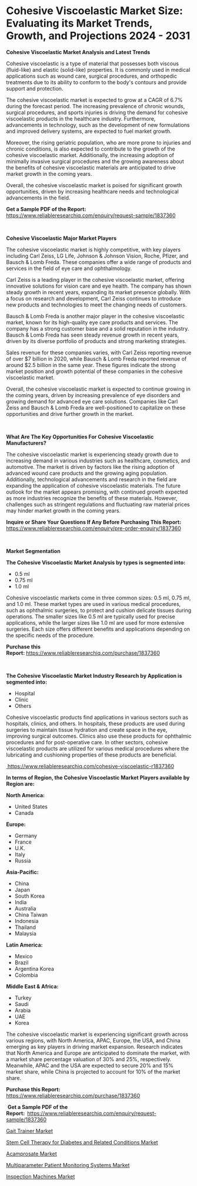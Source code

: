 <p><h1>Cohesive Viscoelastic Market Size: Evaluating its Market Trends, Growth, and Projections 2024 - 2031</h1></p><p><strong>Cohesive Viscoelastic Market Analysis and Latest Trends</strong></p>
<p><p>Cohesive viscoelastic is a type of material that possesses both viscous (fluid-like) and elastic (solid-like) properties. It is commonly used in medical applications such as wound care, surgical procedures, and orthopedic treatments due to its ability to conform to the body's contours and provide support and protection.</p><p>The cohesive viscoelastic market is expected to grow at a CAGR of 6.7% during the forecast period. The increasing prevalence of chronic wounds, surgical procedures, and sports injuries is driving the demand for cohesive viscoelastic products in the healthcare industry. Furthermore, advancements in technology, such as the development of new formulations and improved delivery systems, are expected to fuel market growth.</p><p>Moreover, the rising geriatric population, who are more prone to injuries and chronic conditions, is also expected to contribute to the growth of the cohesive viscoelastic market. Additionally, the increasing adoption of minimally invasive surgical procedures and the growing awareness about the benefits of cohesive viscoelastic materials are anticipated to drive market growth in the coming years.</p><p>Overall, the cohesive viscoelastic market is poised for significant growth opportunities, driven by increasing healthcare needs and technological advancements in the field.</p></p>
<p><strong>Get a Sample PDF of the Report:&nbsp;</strong> <a href="https://www.reliableresearchiq.com/enquiry/request-sample/1837360">https://www.reliableresearchiq.com/enquiry/request-sample/1837360</a></p>
<p>&nbsp;</p>
<p><strong>Cohesive Viscoelastic Major Market Players</strong></p>
<p><p>The cohesive viscoelastic market is highly competitive, with key players including Carl Zeiss, LG Life, Johnson & Johnson Vision, Roche, Pfizer, and Bausch & Lomb Freda. These companies offer a wide range of products and services in the field of eye care and ophthalmology.</p><p>Carl Zeiss is a leading player in the cohesive viscoelastic market, offering innovative solutions for vision care and eye health. The company has shown steady growth in recent years, expanding its market presence globally. With a focus on research and development, Carl Zeiss continues to introduce new products and technologies to meet the changing needs of customers.</p><p>Bausch & Lomb Freda is another major player in the cohesive viscoelastic market, known for its high-quality eye care products and services. The company has a strong customer base and a solid reputation in the industry. Bausch & Lomb Freda has seen steady revenue growth in recent years, driven by its diverse portfolio of products and strong marketing strategies.</p><p>Sales revenue for these companies varies, with Carl Zeiss reporting revenue of over $7 billion in 2020, while Bausch & Lomb Freda reported revenue of around $2.5 billion in the same year. These figures indicate the strong market position and growth potential of these companies in the cohesive viscoelastic market.</p><p>Overall, the cohesive viscoelastic market is expected to continue growing in the coming years, driven by increasing prevalence of eye disorders and growing demand for advanced eye care solutions. Companies like Carl Zeiss and Bausch & Lomb Freda are well-positioned to capitalize on these opportunities and drive further growth in the market.</p></p>
<p>&nbsp;</p>
<p><strong>What Are The Key Opportunities For Cohesive Viscoelastic Manufacturers?</strong></p>
<p><p>The cohesive viscoelastic market is experiencing steady growth due to increasing demand in various industries such as healthcare, cosmetics, and automotive. The market is driven by factors like the rising adoption of advanced wound care products and the growing aging population. Additionally, technological advancements and research in the field are expanding the application of cohesive viscoelastic materials. The future outlook for the market appears promising, with continued growth expected as more industries recognize the benefits of these materials. However, challenges such as stringent regulations and fluctuating raw material prices may hinder market growth in the coming years.</p></p>
<p><strong>Inquire or Share Your Questions If Any Before Purchasing This Report:</strong> <a href="https://www.reliableresearchiq.com/enquiry/pre-order-enquiry/1837360">https://www.reliableresearchiq.com/enquiry/pre-order-enquiry/1837360</a></p>
<p>&nbsp;</p>
<p><strong>Market Segmentation</strong></p>
<p><strong>The Cohesive Viscoelastic Market Analysis by types is segmented into:</strong></p>
<p><ul><li>0.5 ml</li><li>0.75 ml</li><li>1.0 ml</li></ul></p>
<p><p>Cohesive viscoelastic markets come in three common sizes: 0.5 ml, 0.75 ml, and 1.0 ml. These market types are used in various medical procedures, such as ophthalmic surgeries, to protect and cushion delicate tissues during operations. The smaller sizes like 0.5 ml are typically used for precise applications, while the larger sizes like 1.0 ml are used for more extensive surgeries. Each size offers different benefits and applications depending on the specific needs of the procedure.</p></p>
<p><strong>Purchase this Report:&nbsp;</strong><a href="https://www.reliableresearchiq.com/purchase/1837360">https://www.reliableresearchiq.com/purchase/1837360</a></p>
<p>&nbsp;</p>
<p><strong>The Cohesive Viscoelastic Market Industry Research by Application is segmented into:</strong></p>
<p><ul><li>Hospital</li><li>Clinic</li><li>Others</li></ul></p>
<p><p>Cohesive viscoelastic products find applications in various sectors such as hospitals, clinics, and others. In hospitals, these products are used during surgeries to maintain tissue hydration and create space in the eye, improving surgical outcomes. Clinics also use these products for ophthalmic procedures and for post-operative care. In other sectors, cohesive viscoelastic products are utilized for various medical procedures where the lubricating and cushioning properties of these products are beneficial.</p></p>
<p><a href="https://www.reliableresearchiq.com/cohesive-viscoelastic-r1837360">&nbsp;https://www.reliableresearchiq.com/cohesive-viscoelastic-r1837360</a></p>
<p><strong>In terms of Region, the Cohesive Viscoelastic Market Players available by Region are:</strong></p>
<p>
    <p> <strong> North America: </strong>
        <ul>
            <li>United States</li>
            <li>Canada</li>
        </ul>
        </p> 
    <p> <strong> Europe: </strong>
        <ul>
            <li>Germany</li>
            <li>France</li>
            <li>U.K.</li>
            <li>Italy</li>
            <li>Russia</li>
        </ul>
        </p> 
    <p> <strong> Asia-Pacific: </strong>
        <ul>
            <li>China</li>
            <li>Japan</li>
            <li>South Korea</li>
            <li>India</li>
            <li>Australia</li>
            <li>China Taiwan</li>
            <li>Indonesia</li>
            <li>Thailand</li>
            <li>Malaysia</li>
        </ul>
        </p> 
    <p> <strong> Latin America: </strong>
        <ul>
            <li>Mexico</li>
            <li>Brazil</li>
            <li>Argentina Korea</li>
            <li>Colombia</li>
        </ul>
        </p> 
    <p> <strong> Middle East & Africa: </strong>
        <ul>
            <li>Turkey</li>
            <li>Saudi</li>
            <li>Arabia</li>
            <li>UAE</li>
            <li>Korea</li>
        </ul>
    </p>
    </p>
<p><p>The cohesive viscoelastic market is experiencing significant growth across various regions, with North America, APAC, Europe, the USA, and China emerging as key players in driving market expansion. Research indicates that North America and Europe are anticipated to dominate the market, with a market share percentage valuation of 30% and 25%, respectively. Meanwhile, APAC and the USA are expected to secure 20% and 15% market share, while China is projected to account for 10% of the market share.</p></p>
<p><strong>Purchase this Report: </strong><a href="https://www.reliableresearchiq.com/purchase/1837360">https://www.reliableresearchiq.com/purchase/1837360</a></p>
<p>&nbsp;<strong>Get a Sample PDF of the Report:&nbsp;&nbsp;</strong><a href="https://www.reliableresearchiq.com/enquiry/request-sample/1837360">https://www.reliableresearchiq.com/enquiry/request-sample/1837360</a></p>
<p><strong></strong></p>
<p><p><a href="https://medium.com/@alexander.bell98078/gait-trainer-market-size-market-segmentation-market-trends-and-growth-analysis-forecast-till-2031-f821a23fdcca">Gait Trainer Market</a></p><p><a href="https://www.linkedin.com/pulse/stem-cell-therapy-diabetes-related-conditions-market-trends-detailed-vcruf?trackingId=o8Q%2BiUgKTwqxASondSqGAQ%3D%3D">Stem Cell Therapy for Diabetes and Related Conditions Market</a></p><p><a href="https://github.com/jakobeblake56/Market-Research-Report-List-1/blob/main/acamprosate-market.md">Acamprosate Market</a></p><p><a href="https://github.com/julian6Skinner/Market-Research-Report-List-1/blob/main/multiparameter-patient-monitoring-systems-market.md">Multiparameter Patient Monitoring Systems Market</a></p><p><a href="https://medium.com/@caraleeh23/global-inspection-machines-industry-types-applications-market-players-regional-growth-analysis-b41f04ecd374">Inspection Machines Market</a></p></p>